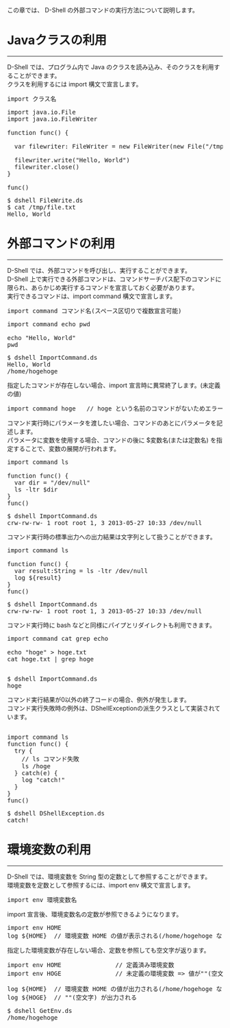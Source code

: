 この章では、 D-Shell の外部コマンドの実行方法について説明します。  

# Javaクラスの利用
***
D-Shell では、プログラム内で Java のクラスを読み込み、そのクラスを利用することができます。  
クラスを利用するには import 構文で宣言します。  

<pre class="toolbar:0 highlight:0">
import クラス名
</pre>

<pre class="nums:true toolbar:1 lang:scala decode:true" title="サンプル: FileWrite.ds" >
import java.io.File
import java.io.FileWriter

function func() {

  var filewriter: FileWriter = new FileWriter(new File("/tmp/file.txt"))

  filewriter.write("Hello, World")
  filewriter.close()
}

func()
</pre>

<pre class="toolbar:1 highlight:0" title="実行例">
$ dshell FileWrite.ds
$ cat /tmp/file.txt
Hello, World
</pre>


# 外部コマンドの利用
***
D-Shell では、外部コマンドを呼び出し、実行することができます。  
D-Shell 上で実行できる外部コマンドは、コマンドサーチパス配下のコマンドに限られ、あらかじめ実行するコマンドを宣言しておく必要があります。  
実行できるコマンドは、import command 構文で宣言します。  

<pre class="toolbar:0 highlight:0">
import command コマンド名(スペース区切りで複数宣言可能)
</pre>

<pre class="nums:true toolbar:1 lang:scala decode:true" title="サンプル: ImportCommand.ds" >
import command echo pwd

echo "Hello, World"
pwd
</pre>

<pre class="toolbar:1 highlight:0" title="実行例">
$ dshell ImportCommand.ds
Hello, World
/home/hogehoge
</pre>

指定したコマンドが存在しない場合、import 宣言時に異常終了します。(未定義の値)  
<pre class="toolbar:0 highlight:0">
import command hoge   // hoge という名前のコマンドがないためエラーとなる
</pre>


コマンド実行時にパラメータを渡したい場合、コマンドのあとにパラメータを記述します。  
パラメータに変数を使用する場合、コマンドの後に $変数名(または定数名) を指定することで、変数の展開が行われます。  

<pre class="nums:true toolbar:1 lang:scala decode:true" title="サンプル: ImportCommand.ds" >
import command ls

function func() {
  var dir = "/dev/null"
  ls -ltr $dir
}
func()
</pre>

<pre class="toolbar:1 highlight:0" title="実行例">
$ dshell ImportCommand.ds
crw-rw-rw- 1 root root 1, 3 2013-05-27 10:33 /dev/null
</pre>

コマンド実行時の標準出力への出力結果は文字列として扱うことができます。  

<pre class="nums:true toolbar:1 lang:scala decode:true" title="サンプル: ImportCommand.ds" >
import command ls

function func() {
  var result:String = ls -ltr /dev/null
  log ${result}
}
func()
</pre>

<pre class="toolbar:1 highlight:0" title="実行例">
$ dshell ImportCommand.ds
crw-rw-rw- 1 root root 1, 3 2013-05-27 10:33 /dev/null
</pre>

コマンド実行時に bash などと同様にパイプとリダイレクトも利用できます。  

<pre class="nums:true toolbar:1 lang:scala decode:true" title="サンプル: ImportCommand.ds" >
import command cat grep echo

echo "hoge" > hoge.txt
cat hoge.txt | grep hoge

</pre>

<pre class="toolbar:1 highlight:0" title="実行例">
$ dshell ImportCommand.ds
hoge
</pre>

コマンド実行結果が0以外の終了コードの場合、例外が発生します。  
コマンド実行失敗時の例外は、DShellExceptionの派生クラスとして実装されています。  

<pre class="nums:true toolbar:1 lang:scala decode:true" title="サンプル: Exception.ds" >

import command ls
function func() {
  try {
    // ls コマンド失敗
    ls /hoge
  } catch(e) {
    log "catch!"
  }
}
func()
</pre>

<pre class="toolbar:1 highlight:0" title="実行例">
$ dshell DShellException.ds
catch!
</pre>


# 環境変数の利用
***
D-Shell では、環境変数を String 型の定数として参照することができます。  
環境変数を定数として参照するには、import env 構文で宣言します。  
<pre class="toolbar:0 highlight:0">
import env 環境変数名
</pre>

import 宣言後、環境変数名の定数が参照できるようになります。  
<pre class="toolbar:0 highlight:0">
import env HOME
log ${HOME}  // 環境変数 HOME の値が表示される(/home/hogehoge など)
</pre>

指定した環境変数が存在しない場合、定数を参照しても空文字が返ります。  

<pre class="nums:true toolbar:1 lang:scala decode:true" title="サンプル:  GetEnv.ds" >
import env HOME               // 定義済み環境変数
import env HOGE               // 未定義の環境変数 => 値が""(空文字)の定数 HOGE が定義される

log ${HOME}  // 環境変数 HOME の値が出力される(/home/hogehoge など)
log ${HOGE}  // ""(空文字) が出力される
</pre>

<pre class="toolbar:1 highlight:0" title="実行例">
$ dshell GetEnv.ds
/home/hogehoge

</pre>
